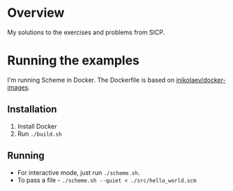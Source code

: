 # Overview
My solutions to the exercises and problems from SICP.

# Running the examples
I'm running Scheme in Docker. The Dockerfile is based on [inikolaev/docker-images](https://github.com/inikolaev/docker-images/tree/master/alpine-scheme).

## Installation
1. Install Docker
1. Run `./build.sh`

## Running
* For interactive mode, just run `./scheme.sh`.
* To pass a file - `./scheme.sh --quiet < ./src/hello_world.scm`